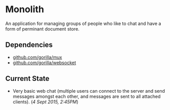 # Monolith

An application for managing groups of people who like to chat and have a form of
perminant document store.


## Dependencies

- [github.com/gorilla/mux](https://github.com/gorilla/mux)
- [github.com/gorilla/websocket](https://github.com/gorilla/websocket)

## Current State

- Very basic web chat (multiple users can connect to the server and send
  messages amongst each other, and messages are sent to all attached clients).
  (_4 Sept 2015, 2:45PM_)
